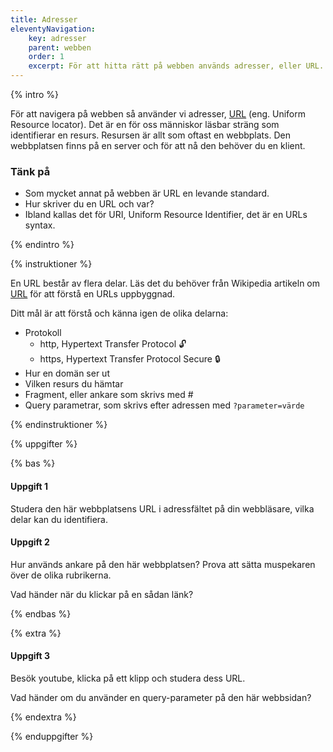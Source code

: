 ```yaml
---
title: Adresser
eleventyNavigation:
    key: adresser
    parent: webben
    order: 1
    excerpt: För att hitta rätt på webben används adresser, eller URL.
---
```


{% intro %}

För att navigera på webben så använder vi adresser, [URL](https://url.spec.whatwg.org/) (eng. Uniform Resource locator). Det är en för oss människor läsbar sträng som identifierar en resurs. Resursen är allt som oftast en webbplats. Den webbplatsen finns på en server och för att nå den behöver du en klient.

### Tänk på

-   Som mycket annat på webben är URL en levande standard.
-   Hur skriver du en URL och var?
-   Ibland kallas det för URI, Uniform Resource Identifier, det är en URLs syntax.

{% endintro %}

{% instruktioner %}

En URL består av flera delar. Läs det du behöver från Wikipedia artikeln om [URL](https://sv.wikipedia.org/wiki/URL) för att förstå en URLs uppbyggnad.

Ditt mål är att förstå och känna igen de olika delarna:

-   Protokoll
    -   http, Hypertext Transfer Protocol 🔓
    -   https, Hypertext Transfer Protocol Secure 🔒
-   Hur en domän ser ut
-   Vilken resurs du hämtar
-   Fragment, eller ankare som skrivs med #
-   Query parametrar, som skrivs efter adressen med `?parameter=värde`

{% endinstruktioner %}

{% uppgifter %}

{% bas %}

#### Uppgift 1

Studera den här webbplatsens URL i adressfältet på din webbläsare, vilka delar kan du identifiera.

#### Uppgift 2

Hur används ankare på den här webbplatsen? Prova att sätta muspekaren över de olika rubrikerna.

Vad händer när du klickar på en sådan länk?

{% endbas %}

{% extra %}

#### Uppgift 3

Besök youtube, klicka på ett klipp och studera dess URL.

Vad händer om du använder en query-parameter på den här webbsidan?

{% endextra %}

{% enduppgifter %}

<script>
    window.addEventListener('DOMContentLoaded', () => {
        const url = new URL(window.location.href);
        if (url.search) {
            alert(`Du skrev följande query: ${url.search}`);
        }
    });
</script>